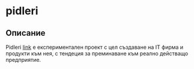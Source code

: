 # pidleri
## Описание
Pidleri [link](pidleri.com) е експериментален проект с цел създаване на IT фирма и продукти към нея, с тендеция за преминаване към реално действащо предприятие.
